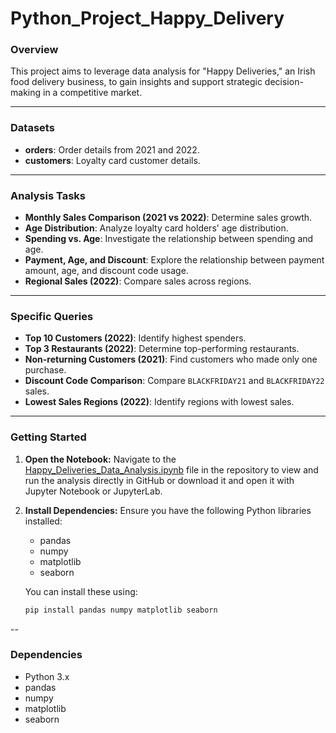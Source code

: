 # Python_Project_Happy_Delivery

### Overview
This project aims to leverage data analysis for "Happy Deliveries," an Irish food delivery business, to gain insights and support strategic decision-making in a competitive market.

---

### Datasets
- **orders**: Order details from 2021 and 2022.
- **customers**: Loyalty card customer details.

---

### Analysis Tasks
- **Monthly Sales Comparison (2021 vs 2022)**: Determine sales growth.
- **Age Distribution**: Analyze loyalty card holders' age distribution.
- **Spending vs. Age**: Investigate the relationship between spending and age.
- **Payment, Age, and Discount**: Explore the relationship between payment amount, age, and discount code usage.
- **Regional Sales (2022)**: Compare sales across regions.

---

### Specific Queries
- **Top 10 Customers (2022)**: Identify highest spenders.
- **Top 3 Restaurants (2022)**: Determine top-performing restaurants.
- **Non-returning Customers (2021)**: Find customers who made only one purchase.
- **Discount Code Comparison**: Compare `BLACKFRIDAY21` and `BLACKFRIDAY22` sales.
- **Lowest Sales Regions (2022)**: Identify regions with lowest sales.

---

### Getting Started
1. **Open the Notebook:**
   Navigate to the [Happy_Deliveries_Data_Analysis.ipynb]() file in the repository to view and run the analysis directly in GitHub or download it and open it with Jupyter Notebook or JupyterLab.

2. **Install Dependencies:**
   Ensure you have the following Python libraries installed:
   - pandas
   - numpy
   - matplotlib
   - seaborn

   You can install these using:
   ```bash
   pip install pandas numpy matplotlib seaborn

--

### Dependencies
- Python 3.x
- pandas
- numpy
- matplotlib
- seaborn